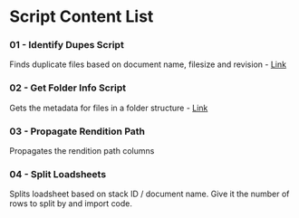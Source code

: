 # Script Content List   
### 01 - Identify Dupes Script    
Finds duplicate files based on document name, filesize and revision - [Link](https://github.com/csing-95/work_scripts/blob/main/IdentifyDupes.py)

### 02 - Get Folder Info Script   
Gets the metadata for files in a folder structure - [Link](https://github.com/csing-95/work_scripts/blob/main/getFolderInfo.py)

### 03 - Propagate Rendition Path   
Propagates the rendition path columns

### 04 - Split Loadsheets   
Splits loadsheet based on stack ID / document name. Give it the number of rows to split by and import code.
